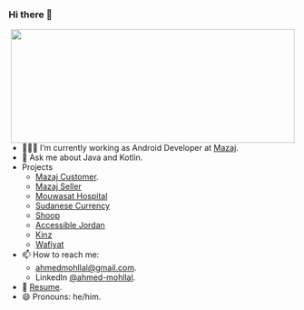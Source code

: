 ### Hi there 👋

<!--
**amohllal/amohllal** is a ✨ _special_ ✨ repository because its `README.md` (this file) appears on your GitHub profile.
-->

<img height="200em" width="500em" src="https://github-readme-stats-eight-theta.vercel.app/api/top-langs/?username=amohllal&theme=dark&layout=compact&langs_count=8&hide_border=true" align="right"/>

- 👨🏽‍💻 I’m currently working as Android Developer at [Mazaj](https://www.linkedin.com/company/mazajsaudi/mycompany/).
- 💬 Ask me about Java and Kotlin.
- Projects
  - [Mazaj Customer](https://play.google.com/store/apps/details?id=com.mazaj.customer).
  - [Mazaj Seller](https://play.google.com/store/apps/details?id=com.mazaj.seller&hl=en_US)
  - [Mouwasat Hospital](https://play.google.com/store/apps/details?id=com.mouwasat.app)
  - [Sudanese Currency](https://play.google.com/store/apps/details?id=com.dotjo.cbos)
  - [Shoop](https://play.google.com/store/apps/details?id=com.shoopshoop.app)
  - [Accessible Jordan](https://play.google.com/store/apps/details?id=com.dotjo.accessiblejordan)
  - [Kinz](https://play.google.com/store/apps/details?id=com.dotjo.kinz)
  - [Wafiyat](https://play.google.com/store/apps/details?id=com.androfolio.wafyat)
- 📫 How to reach me:
  - ahmedmohllal@gmail.com.
  - LinkedIn [@ahmed-mohllal](https://www.linkedin.com/in/ahmed-mohllal/).
- 📄 [Resume](https://drive.google.com/file/d/1Rgqi6HCrC8HHQ8vxXZva8HO7yxEqx79Q/view?usp=sharing).
- 😄 Pronouns: he/him.
